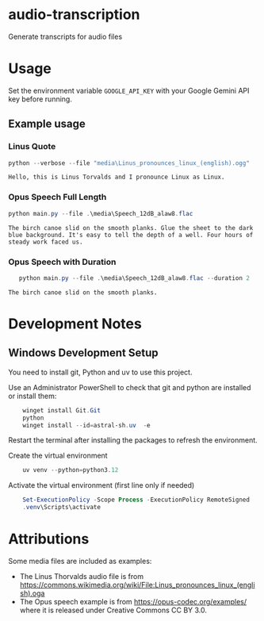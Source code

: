 # audio-transcription

Generate transcripts for audio files

# Usage

Set the environment variable `GOOGLE_API_KEY` with your Google Gemini API key before running.

## Example usage

### Linus Quote

```powershell
python --verbose --file "media\Linus_pronounces_linux_(english).ogg"
```

```
Hello, this is Linus Torvalds and I pronounce Linux as Linux.
```

### Opus Speech Full Length

```powershell
python main.py --file .\media\Speech_12dB_alaw8.flac
```

```
The birch canoe slid on the smooth planks. Glue the sheet to the dark blue background. It's easy to tell the depth of a well. Four hours of steady work faced us.
```

### Opus Speech with Duration

```powershell
   python main.py --file .\media\Speech_12dB_alaw8.flac --duration 2
```

```
The birch canoe slid on the smooth planks.
```

# Development Notes

## Windows Development Setup

You need to install git, Python and uv to use this project.

Use an Administrator PowerShell to check that git and python are installed or install them:

```powershell
    winget install Git.Git
    python
    winget install --id=astral-sh.uv  -e
```

Restart the terminal after installing the packages to refresh the environment.

Create the virtual environment

```powershell
    uv venv --python=python3.12
```

Activate the virtual environment (first line only if needed)

```powershell
    Set-ExecutionPolicy -Scope Process -ExecutionPolicy RemoteSigned
    .venv\Scripts\activate
```

# Attributions

Some media files are included as examples:

- The Linus Thorvalds audio file is from <https://commons.wikimedia.org/wiki/File:Linus_pronounces_linux_(english).oga>
- The Opus speech example is from <https://opus-codec.org/examples/> where it is released under Creative Commons CC BY
  3.0.
